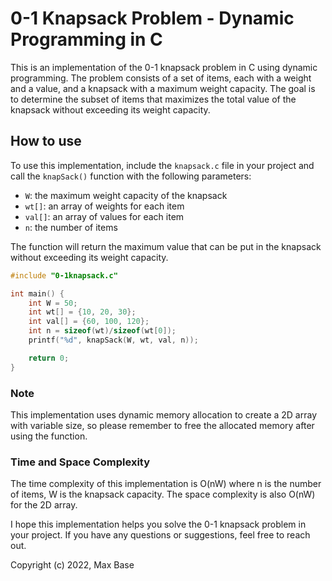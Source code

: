 # 0-1 Knapsack Problem - Dynamic Programming in C

This is an implementation of the 0-1 knapsack problem in C using dynamic programming. The problem consists of a set of items, each with a weight and a value, and a knapsack with a maximum weight capacity. The goal is to determine the subset of items that maximizes the total value of the knapsack without exceeding its weight capacity.

## How to use

To use this implementation, include the `knapsack.c` file in your project and call the `knapSack()` function with the following parameters:

- `W`: the maximum weight capacity of the knapsack
- `wt[]`: an array of weights for each item
- `val[]`: an array of values for each item
- `n`: the number of items

The function will return the maximum value that can be put in the knapsack without exceeding its weight capacity.

```c
#include "0-1knapsack.c"

int main() {
    int W = 50;
    int wt[] = {10, 20, 30};
    int val[] = {60, 100, 120};
    int n = sizeof(wt)/sizeof(wt[0]);
    printf("%d", knapSack(W, wt, val, n));

    return 0;
}
```

### Note

This implementation uses dynamic memory allocation to create a 2D array with variable size, so please remember to free the allocated memory after using the function.

### Time and Space Complexity

The time complexity of this implementation is O(nW) where n is the number of items, W is the knapsack capacity. The space complexity is also O(nW) for the 2D array.

I hope this implementation helps you solve the 0-1 knapsack problem in your project. If you have any questions or suggestions, feel free to reach out.

Copyright (c) 2022, Max Base
